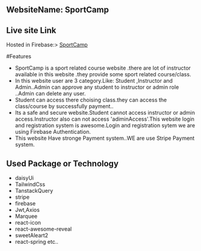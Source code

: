 
## WebsiteName: SportCamp

 
## Live site Link

Hosted in Firebase:>  [SportCamp](https://sportcamp-cf139.web.app/)

#Features


* SportCamp is a sport related course website .there are lot of instructor available in this website .they provide some sport related course/class.
* In this website user are 3 category.Like: Student ,Instructor and Admin..Admin can approve any student to instructor or admin role ..Admin can delete any user.
* Student can access there choising class.they can access the class/course by successfully payment..
* Its a safe and secure website.Student cannot access instructor or admin access.Instructor also can not access 'adiminAccess'.This website login and registration system is awesome.Login and registration sytem we are using Firebase Authentication.
* This website Have stronge Payment system..WE are use Stripe Payment system.
## Used Package or Technology
- daisyUi
- TailwindCss
- TanstackQuery
- stripe
- firebase
- Jwt,Axios
- Marquee
- react-icon
- react-awesome-reveal
- sweetAleart2
- react-spring etc..


